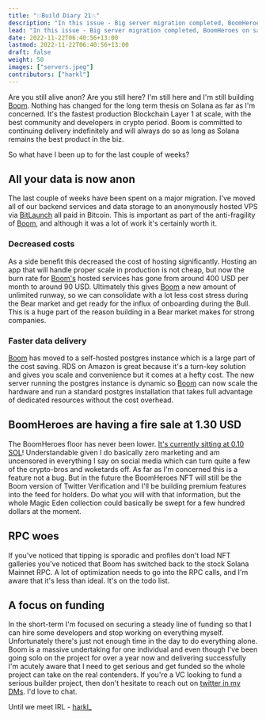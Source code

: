 ```yaml
---
title: "💥Build Diary 21💥"
description: "In this issue - Big server migration completed, BoomHeroes on sale, Steady lads deploying proper capital"
lead: "In this issue - Big server migration completed, BoomHeroes on sale, Steady lads deploying proper capital"
date: 2022-11-22T06:40:56+13:00
lastmod: 2022-11-22T06:40:56+13:00
draft: false
weight: 50
images: ["servers.jpeg"]
contributors: ["harkl"]
---
```


Are you still alive anon? Are you still here? I'm still here and I'm still building [Boom](https://boom.army). Nothing has changed for the long term thesis on Solana as far as I'm concerned. It's the fastest production Blockchain Layer 1 at scale, with the best community and developers in crypto period. Boom is committed to continuing delivery indefinitely and will always do so as long as Solana remains the best product in the biz.

So what have I been up to for the last couple of weeks?

## All your data is now anon

The last couple of weeks have been spent on a major migration. I've moved all of our backend services and data storage to an anonymously hosted VPS via [BitLaunch](https://bitlaunch.io) all paid in Bitcoin. This is important as part of the anti-fragility of [Boom](https://boom.army), and although it was a lot of work it's certainly worth it.

### Decreased costs

As a side benefit this decreased the cost of hosting significantly. Hosting an app that will handle proper scale in production is not cheap, but now the burn rate for [Boom's](https://boom.army) hosted services has gone from around 400 USD per month to around 90 USD. Ultimately this gives [Boom](https://boom.army) a new amount of unlimited runway, so we can consolidate with a lot less cost stress during the Bear market and get ready for the influx of onboarding during the Bull. This is a huge part of the reason building in a Bear market makes for strong companies.

### Faster data delivery

[Boom](https://boom.army) has moved to a self-hosted postgres instance which is a large part of the cost saving. RDS on Amazon is great because it's a turn-key solution and gives you scale and convenience but it comes at a hefty cost. The new server running the postgres instance is dynamic so [Boom](https://boom.army) can now scale the hardware and run a standard postgres installation that takes full advantage of dedicated resources without the cost overhead.

## BoomHeroes are having a fire sale at 1.30 USD

The BoomHeroes floor has never been lower. [It's currently sitting at 0.10 SOL](https://www.tensor.trade/trade/boomheroes)! Understandable given I do basically zero marketing and am uncensored in everything I say on social media which can turn quite a few of the crypto-bros and woketards off. As far as I'm concerned this is a feature not a bug. But in the future the BoomHeroes NFT will still be the Boom version of Twitter Verification and I'll be building premium features into the feed for holders. Do what you will with that information, but the whole Magic Eden collection could basically be swept for a few hundred dollars at the moment.

## RPC woes

If you've noticed that tipping is sporadic and profiles don't load NFT galleries you've noticed that Boom has switched back to the stock Solana Mainnet RPC. A lot of optimization needs to go into the RPC calls, and I'm aware that it's less than ideal. It's on the todo list.

## A focus on funding

In the short-term I'm focused on securing a steady line of funding so that I can hire some developers and stop working on everything myself. Unfortunately there's just not enough time in the day to do everything alone. Boom is a massive undertaking for one individual and even though I've been going solo on the project for over a year now and delivering successfully I'm acutely aware that I need to get serious and get funded so the whole project can take on the real contenders. If you're a VC looking to fund a serious builder project, then don't hesitate to reach out on [twitter in my DMs](https://twitter.com/harkl_). I'd love to chat.

Until we meet IRL - [harkl_](https://boom.army/harkl)
